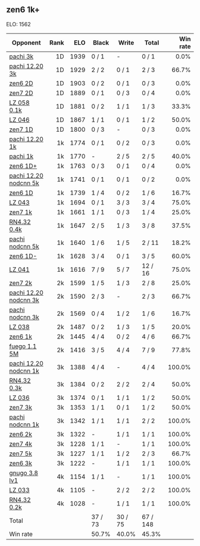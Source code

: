 ## zen6 1k+ ##

ELO: 1562

Opponent | Rank | ELO | Black | Write | Total | Win rate
---------|-----:|----:|-------|-------|-------|-------:
[pachi 3k](pachi%203k.md) | 1D | 1939 | 0 / 1 | - | 0 / 1 | 0.0%
[pachi 12.20 3k](pachi%2012.20%203k.md) | 1D | 1929 | 2 / 2 | 0 / 1 | 2 / 3 | 66.7%
[zen6 2D](zen6%202D.md) | 1D | 1903 | 0 / 2 | 0 / 1 | 0 / 3 | 0.0%
[zen7 2D](zen7%202D.md) | 1D | 1889 | 0 / 1 | 0 / 3 | 0 / 4 | 0.0%
[LZ 058 0.1k](LZ%20058%200.1k.md) | 1D | 1881 | 0 / 2 | 1 / 1 | 1 / 3 | 33.3%
[LZ 046](LZ%20046.md) | 1D | 1867 | 1 / 1 | 0 / 1 | 1 / 2 | 50.0%
[zen7 1D](zen7%201D.md) | 1D | 1800 | 0 / 3 | - | 0 / 3 | 0.0%
[pachi 12.20 1k](pachi%2012.20%201k.md) | 1k | 1774 | 0 / 1 | 0 / 2 | 0 / 3 | 0.0%
[pachi 1k](pachi%201k.md) | 1k | 1770 | - | 2 / 5 | 2 / 5 | 40.0%
[zen6 1D+](zen6%201D+.md) | 1k | 1763 | 0 / 3 | 0 / 1 | 0 / 4 | 0.0%
[pachi 12.20 nodcnn 5k](pachi%2012.20%20nodcnn%205k.md) | 1k | 1741 | 0 / 1 | 0 / 1 | 0 / 2 | 0.0%
[zen6 1D](zen6%201D.md) | 1k | 1739 | 1 / 4 | 0 / 2 | 1 / 6 | 16.7%
[LZ 043](LZ%20043.md) | 1k | 1694 | 0 / 1 | 3 / 3 | 3 / 4 | 75.0%
[zen7 1k](zen7%201k.md) | 1k | 1661 | 1 / 1 | 0 / 3 | 1 / 4 | 25.0%
[RN4.32 0.4k](RN4.32%200.4k.md) | 1k | 1647 | 2 / 5 | 1 / 3 | 3 / 8 | 37.5%
[pachi nodcnn 5k](pachi%20nodcnn%205k.md) | 1k | 1640 | 1 / 6 | 1 / 5 | 2 / 11 | 18.2%
[zen6 1D-](zen6%201D-.md) | 1k | 1628 | 3 / 4 | 0 / 1 | 3 / 5 | 60.0%
[LZ 041](LZ%20041.md) | 1k | 1616 | 7 / 9 | 5 / 7 | 12 / 16 | 75.0%
[zen7 2k](zen7%202k.md) | 2k | 1599 | 1 / 5 | 1 / 3 | 2 / 8 | 25.0%
[pachi 12.20 nodcnn 3k](pachi%2012.20%20nodcnn%203k.md) | 2k | 1590 | 2 / 3 | - | 2 / 3 | 66.7%
[pachi nodcnn 3k](pachi%20nodcnn%203k.md) | 2k | 1569 | 0 / 4 | 1 / 2 | 1 / 6 | 16.7%
[LZ 038](LZ%20038.md) | 2k | 1487 | 0 / 2 | 1 / 3 | 1 / 5 | 20.0%
[zen6 1k](zen6%201k.md) | 2k | 1445 | 4 / 4 | 0 / 2 | 4 / 6 | 66.7%
[fuego 1.1 5M](fuego%201.1%205M.md) | 2k | 1416 | 3 / 5 | 4 / 4 | 7 / 9 | 77.8%
[pachi 12.20 nodcnn 1k](pachi%2012.20%20nodcnn%201k.md) | 3k | 1388 | 4 / 4 | - | 4 / 4 | 100.0%
[RN4.32 0.3k](RN4.32%200.3k.md) | 3k | 1384 | 0 / 2 | 2 / 2 | 2 / 4 | 50.0%
[LZ 036](LZ%20036.md) | 3k | 1374 | 0 / 1 | 1 / 1 | 1 / 2 | 50.0%
[zen7 3k](zen7%203k.md) | 3k | 1353 | 1 / 1 | 0 / 1 | 1 / 2 | 50.0%
[pachi nodcnn 1k](pachi%20nodcnn%201k.md) | 3k | 1342 | 1 / 1 | 1 / 1 | 2 / 2 | 100.0%
[zen6 2k](zen6%202k.md) | 3k | 1322 | - | 1 / 1 | 1 / 1 | 100.0%
[zen7 4k](zen7%204k.md) | 3k | 1228 | 1 / 1 | - | 1 / 1 | 100.0%
[zen7 5k](zen7%205k.md) | 3k | 1227 | 1 / 1 | 1 / 2 | 2 / 3 | 66.7%
[zen6 3k](zen6%203k.md) | 3k | 1222 | - | 1 / 1 | 1 / 1 | 100.0%
[gnugo 3.8 lv1](gnugo%203.8%20lv1.md) | 4k | 1154 | 1 / 1 | - | 1 / 1 | 100.0%
[LZ 033](LZ%20033.md) | 4k | 1105 | - | 2 / 2 | 2 / 2 | 100.0%
[RN4.32 0.2k](RN4.32%200.2k.md) | 4k | 1028 | - | 1 / 1 | 1 / 1 | 100.0%
Total | | | 37 / 73 | 30 / 75 | 67 / 148 | 
Win rate| | | 50.7% | 40.0% | 45.3% | 
